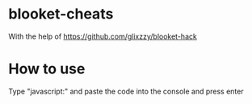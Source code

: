 # blooket-cheats
With the help of https://github.com/glixzzy/blooket-hack
# How to use
Type "javascript:" and paste the code into the console and press enter
